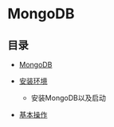# MongoDB
## 目录
* [MongoDB]()  

* [安装环境](https://github.com/Aria486/Yukina/blob/master/book/%E5%AE%89%E8%A3%85%E7%8E%AF%E5%A2%83.md)  
     * 安装MongoDB以及启动  
* [基本操作](https://github.com/Aria486/Yukina/blob/master/book/%E5%9F%BA%E6%9C%AC%E6%93%8D%E4%BD%9C.md)  




